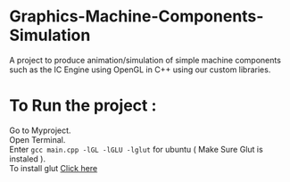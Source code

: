 # Graphics-Machine-Components-Simulation
A project to produce animation/simulation of simple machine components such as the IC Engine using OpenGL in C++ using our custom libraries.
# To Run the project : 
 Go to Myproject.<br />
 Open Terminal.<br />
 Enter `gcc main.cpp -lGL -lGLU -lglut` for ubuntu ( Make Sure Glut is instaled ).<br />
 To install glut <a href="https://askubuntu.com/questions/96087/how-to-install-opengl-glut-libraries">Click here</a>
